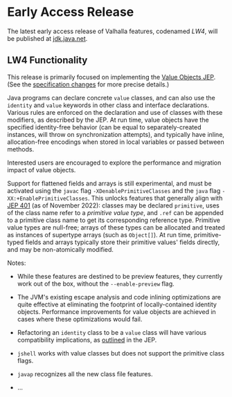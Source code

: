 # Early Access Release

The latest early access release of Valhalla features, codenamed *LW4*, will be
published at [jdk.java.net](https://jdk.java.net/valhalla/).

## LW4 Functionality

This release is primarily focused on implementing the
[Value Objects JEP](https://openjdk.org/jeps/8277163).
(See the [specification changes](http://cr.openjdk.java.net/~dlsmith/jep8277163/)
for more precise details.)

Java programs can declare concrete `value` classes, and can also use the
`identity` and `value` keywords in other class and interface declarations.
Various rules are enforced on the declaration and use of classes with these
modifiers, as described by the JEP.
At run time, value objects have the specified identity-free behavior (can be
equal to separately-created instances, will throw on synchronization attempts),
and typically have inline, allocation-free encodings when stored in local
variables or passed between methods.

Interested users are encouraged to explore the performance and migration impact
of value objects.

Support for flattened fields and arrays is still experimental, and must be
activated using the `javac` flag `-XDenablePrimitiveClasses` and the `java` flag
`-XX:+EnablePrimitiveClasses`.
This unlocks features that generally align with
[JEP 401](https://openjdk.org/jeps/401) (as of November 2022):
classes may be declared `primitive`, uses of the class name refer to a
*primitive value type*, and `.ref` can be appended to a primitive class name to
get its corresponding reference type.
Primitive value types are null-free; arrays of these types can be allocated and
treated as instances of supertype arrays (such as `Object[]`).
At run time, primitive-typed fields and arrays typically store their primitive
values' fields directly, and may be non-atomically modified.

Notes:

-   While these features are destined to be preview features, they currently
    work out of the box, without the `--enable-preview` flag.

-   The JVM's existing escape analysis and code inlining optimizations are quite
    effective at eliminating the footprint of locally-contained identity
    objects. Performance improvements for value objects are achieved in cases
    where these optimizations would fail.

-   Refactoring an `identity` class to be a `value` class will have various
    compatibility implications, as
    [outlined](https://openjdk.org/jeps/8277163#Migration-of-existing-classes)
    in the JEP.

-   `jshell` works with value classes but does not support the primitive class
    flags.

-   `javap` recognizes all the new class file features.

-   ...
